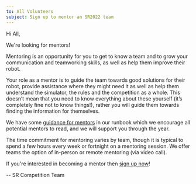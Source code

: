 ```yaml
---
to: All Volunteers
subject: Sign up to mentor an SR2022 team
---
```


Hi All,

We're looking for mentors!

Mentoring is an opportunity for you to get to know a team and to grow your communication and teamworking skills, as well as help them improve their robot.

Your role as a mentor is to guide the team towards good solutions for their robot, provide assistance where they might need it as well as help them understand the simulator, the rules and the competition as a whole. This doesn’t mean that you need to know everything about these yourself (it’s completely fine not to know things!), rather you will guide them towards finding the information for themselves.

We have some [guidance for mentors](https://srobo.github.io/runbook/volunteering/mentor-guidance/) in our runbook which we encourage all potential mentors to read, and we will support you through the year.

The time commitment for mentoring varies by team, though it is typical to spend a few hours every week or fortnight on a mentoring session. We offer teams the option of in-person or remote mentoring (via video call).

If you're interested in becoming a mentor then [sign up now](https://forms.gle/HpmDzFduNoFUn4wz7)!

-- SR Competition Team
